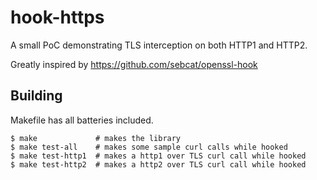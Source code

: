 # hook-https
A small PoC demonstrating TLS interception on both HTTP1 and HTTP2.

Greatly inspired by https://github.com/sebcat/openssl-hook

## Building
Makefile has all batteries included.

```
$ make             # makes the library
$ make test-all    # makes some sample curl calls while hooked
$ make test-http1  # makes a http1 over TLS curl call while hooked
$ make test-http2  # makes a http2 over TLS curl call while hooked
```
